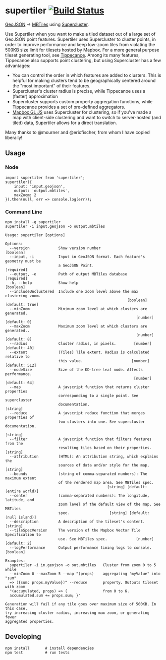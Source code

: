 # supertiler [![Build Status](https://travis-ci.org/chrisloer/supertiler.svg?branch=master)](https://travis-ci.org/chrisloer/supertiler)
[GeoJSON](https://tools.ietf.org/html/rfc7946) -> [MBTiles](https://github.com/mapbox/mbtiles-spec/blob/master/1.3/spec.md) using [Supercluster](https://github.com/mapbox/supercluster).

Use Supertiler when you want to make a tiled dataset out of a large set of GeoJSON point features. Supertiler uses Supercluster to cluster points, in order to improve performance and keep low-zoom tiles from violating the 500KB size limit for tilesets hosted by Mapbox. For a more general purpose tileset generating tool, see [Tippecanoe](https://github.com/mapbox/tippecanoe). Among its many features, Tippecanoe also supports point clustering, but using Supercluster has a few advantages:

- You can control the order in which features are added to clusters. This is helpful for making clusters tend to be geographically centered around the "most important" of their features.
- Supercluster's cluster radius is precise, while Tippecanoe uses a (faster) approximation
- Supercluster supports custom property aggregation functions, while Tippecanoe provides a set of pre-defined aggregators.
- [Mapbox GL JS](https://github.com/mapbox/mapbox-gl-js) uses Supercluster for clustering, so if you've made a map with client-side clustering and want to switch to server-hosted (and tiled) data, Supertiler allows for a direct translation.

Many thanks to @mourner and @ericfischer, from whom I have copied liberally!

## Usage
### Node
```
import supertiler from 'supertiler';
supertiler({
    input: 'input.geojson',
    output: 'output.mbtiles',
    maxZoom: 2
}).then(null, err => console.log(err));
```

### Command Line
```
npm install -g supertiler
supertiler -i input.geojson -o output.mbtiles
```

```
Usage: supertiler [options]

Options:
  --version             Show version number                            [boolean]
  --input, -i           Input in GeoJSON format. Each feature's geometry must be
                        a GeoJSON Point.                              [required]
  --output, -o          Path of output MBTiles database               [required]
  -h, --help            Show help                                      [boolean]
  --includeUnclustered  Include one zoom level above the max clustering zoom.
                                                       [boolean] [default: true]
  --minZoom             Minimum zoom level at which clusters are generated.
                                                           [number] [default: 0]
  --maxZoom             Maximum zoom level at which clusters are generated..
                                                           [number] [default: 8]
  --radius              Cluster radius, in pixels.        [number] [default: 40]
  --extent              (Tiles) Tile extent. Radius is calculated relative to
                        this value.                      [number] [default: 512]
  --nodeSize            Size of the KD-tree leaf node. Affects performance.
                                                          [number] [default: 64]
  --map                 A javscript function that returns cluster properties
                        corresponding to a single point. See supercluster
                        documentation.                                  [string]
  --reduce              A javscript reduce function that merges properties of
                        two clusters into one. See supercluster documentation.
                                                                        [string]
  --filter              A javscript function that filters features from the
                        resulting tiles based on their properties.      [string]
  --attribution         (HTML): An attribution string, which explains the
                        sources of data and/or style for the map.       [string]
  --bounds              (string of comma-separated numbers): The maximum extent
                        of the rendered map area. See MBTiles spec.
                                              [string] [default: (entire world)]
  --center              (comma-separated numbers): The longitude, latitude, and
                        zoom level of the default view of the map. See MBTiles
                        spec.                  [string] [default: (null island)]
  --description         A description of the tileset's content.         [string]
  --tileSpecVersion     The version of the Mapbox Vector Tile Specification to
                        use. See MBTiles spec.             [number] [default: 2]
  --logPerformance      Output performance timing logs to console.     [boolean]

Examples:
  supertiler -i in.geojson -o out.mbtiles   Cluster from zoom 0 to 5 while
  --minZoom 0 --maxZoom 5 --map "(props)    aggregating "myValue" into "sum"
  => ({sum: props.myValue})" --reduce       property. Outputs tileset with zoom
  "(accumulated, props) => {                from 0 to 6.
  accumulated.sum += props.sum; }"

Generation will fail if any tile goes over maximum size of 500KB. In this case,
try increasing cluster radius, increasing max zoom, or generating fewer
aggregated properties.
```

## Developing
```
npm install       # install dependencies
npm test          # run tests
```
